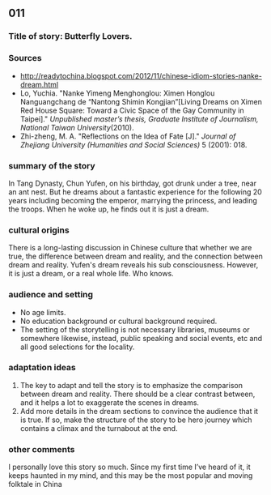## 011
### Title of story: Butterfly Lovers.

### Sources

* http://readytochina.blogspot.com/2012/11/chinese-idiom-stories-nanke-dream.html
* Lo, Yuchia. "Nanke Yimeng Menghonglou: Ximen Honglou Nanguangchang de “Nantong Shimin Kongjian”[Living Dreams on Ximen Red House Square: Toward a Civic Space of the Gay Community in Taipei]." *Unpublished master’s thesis, Graduate Institute of Journalism, National Taiwan University*(2010).
* Zhi-zheng, M. A. "Reflections on the Idea of Fate [J]." *Journal of Zhejiang University (Humanities and Social Sciences)* 5 (2001): 018.

### summary of the story
In Tang Dynasty, Chun Yufen, on his birthday, got drunk under a tree, near an ant nest. But he dreams about a fantastic experience for the following 20 years including becoming the emperor, marrying the princess, and leading the troops. When he woke up, he finds out it is just a dream.

 

### cultural origins
There is a long-lasting discussion in Chinese culture that whether we are true, the difference between dream and reality, and the connection between dream and reality. Yufen's dream reveals his sub consciousness. However, it is just a dream, or a real whole life. Who knows.



### audience and setting
* No age limits.
* No education background or cultural background required.
* The setting of the storytelling is not necessary libraries, museums or somewhere likewise, instead, public speaking and social events, etc and all good selections for the locality.



### adaptation ideas

1. The key to adapt and tell the story is to emphasize the comparison between dream and reality. There should be a clear contrast between, and it helps a lot to exaggerate the scenes in dreams.
2. Add more details in the dream sections to convince the audience that it is true. If so, make the structure  of the story to be hero journey which contains a climax and the turnabout at the end.



### other comments

I personally love this story so much. Since my first time I’ve heard of it, it keeps haunted in my mind, and this may be the most popular and moving folktale in China
